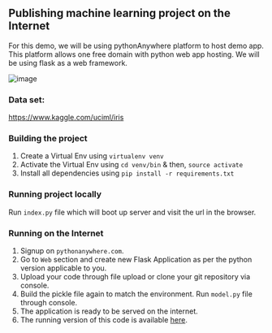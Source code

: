 Publishing machine learning project on the Internet
---

For this demo, we will be using pythonAnywhere platform to host demo app. This platform allows one free domain with python web app hosting. We will be using flask as a web framework.

![image](https://user-images.githubusercontent.com/3117640/87873643-1fee4e00-c9bb-11ea-8947-95f54697eaf4.png)


### Data set:
https://www.kaggle.com/uciml/iris

### Building the project
1. Create a Virtual Env using `virtualenv venv`
2. Activate the Virtual Env using `cd venv/bin` & then, `source activate`
3. Install all dependencies using `pip install -r requirements.txt`

### Running project locally
Run `index.py` file which will boot up server and visit the url in the browser.

### Running on the Internet
1. Signup on `pythonanywhere.com`.
2. Go to `Web` section and create new Flask Application as per the python version applicable to you.
3. Upload your code through file upload or clone your git repository via console.
4. Build the pickle file again to match the environment. Run `model.py` file through console.
5. The application is ready to be served on the internet.
6. The running version of this code is available [here](http://vdharam01.pythonanywhere.com/).